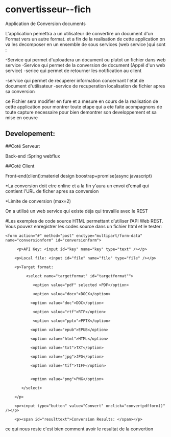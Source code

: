 # convertisseur--fich
Application de Conversion documents 

L'application pemettra a un utilisateur de convertire un document d'un Format vers un autre format. et a fin de la realisation de cette application on va les decomposer en un ensemble de sous services (web service )qui sont :

-Service qui permet d'uploadera un document ou plutot un fichier dans web service
-Service qui permet de la conversion de document (Appél d'un web service)
-serice qui permet de retourner les notification au client

-service qui permet de recuperer information concernant l'etat de document d'utilisateur
-service de recuperation localisation de fichier apres sa conversion 

ce Fichier sera modifier en fure et a mesure en cours de la realisation de cette application pour montrer toute etape qui a ete faite acompagnons de toute capture necessaire pour bien demontrer son developpement et sa mise en oeuvre 

## Developement:

##Coté Serveur: 

Back-end :Spring webflux

##Coté Client

Front-end(client):materiel design boostrap+promise(async javascript)

*La conversion doit etre online et a la fin y'aura un envoi d'email qui contient l'URL de ficher apres sa conversion

*Limite de conversion (max=2)

On a utilisé un web service qui existe déja qui travaille avec le REST 

#Les exemples de code source HTML permettant d’utiliser l’API Web REST. Vous pouvez enregistrer les codes source dans un fichier html et le tester:
<html>
<head>
    <title>Test REST Web API</title>
</head>
<body>
    
    <form action="#" method="post" enctype="multipart/form-data" name="conversionform" id="conversionform">
         
         <p>API Key: <input id="key" name="key" type="text" /></p>
        
        <p>Local file: <input id="file" name="file" type="file" /></p>
        
        <p>Target format:
             
             <select name="targetformat" id="targetformat"">
                
                <option value="pdf" selected >PDF</option>
                
                <option value="docx">DOCX</option>
               
               <option value="doc">DOC</option>
                
                <option value="rtf">RTF</option>
                
                <option value="pptx">PPTX</option>
               
               <option value="epub">EPUB</option>
               
               <option value="html">HTML</option>
               
               <option value="txt">TXT</option>
               
               <option value="jpg">JPG</option>
               
               <option value="tif">TIFF</option>
               
               
               <option value="png">PNG</option>
           
           </select>
        
        </p>
        
        <p><input type="button" value="Convert" onclick="convertpdfform()" /></p>
        
        <p><span id="resulttext">Conversion Results: </span></p>
    
    
   </form>

<script src="/js/jquery.js"></script>

<script src="/js/jquery.form.js"></script>

<script type="text/javascript">
 
 $(document).ready(function() {
  });
 
 function showResponse(responseText, statusText, xhr, $form)  {
  
  resulttext.innerHTML=responseText;
  }
  function showError(responseText, statusText, xhr, $form)  {
  }
  function convertpdfform() {
   
   options = {
    
    success:       showResponse, 
    
    error:         showError,
      
      url:       "//s2.aconvert.com/convert/api-win.php",
    };
   
   $('#conversionform').ajaxForm(options);
   
   $('#conversionform').ajaxSubmit(options);
   
   return false;
  }
</script>
</body>
</html>
 ce qui nous reste c'est bien comment avoir le resultat de la convertion
